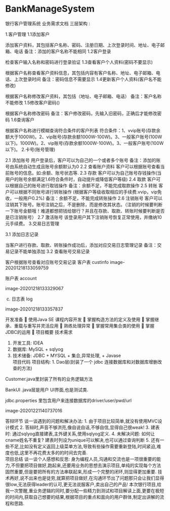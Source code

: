# BankManageSystem
银行客户管理系统
业务需求文档
三层架构 :

1.客户管理
1.1添加客户

添加客户资料，其包括客户名称、密码、注册日期、上次登录时间、地址、电子邮箱、电话
备注：添加的客户名称不能相同
1.2客户登录

检查客户输入名称和密码进行登录验证
1.3查看客户个人资料(密码不要显示)

根据客户名称查看客户资料信息，其包括内容有客户名称、地址、电子邮箱、电话、上次登录时间
备注：密码信息不需要显示
1.4更新客户个人资料(客户名不能修改)

根据客户名称修改客户资料，其包括（地址、电子邮箱、电话）
备注：客户名称不能修改
1.5修改客户密码()

根据客户名称修改密码
备注：客户修改密码，先输入旧密码，正确后才能修改密码
1.6查询客户

根据客户名称进行模糊查询符合条件的客户列表
符合条件：1、vvip账号(存款余额大于1000W)。2、vip账号(存款余额1000W-100W)。3、一般客户账号(100W以下)。1000W)。2、vip账号(存款余额1000W-100W)。3、一般客户账号(100W以下)。
2.卡号(账号管理)

2.1 添加账号
用户登录后，客户可以为自己的一个或者多个账号
备注：添加的账号由系统自动生成且账号余额默认为0
2.2 查看账户资料
客户可以根据账号查看当前账号的信息。如:余额、账号状态等.
2.3 存款
客户可以为自己账号存钱操作(当用户的账号余额满足1.6符合条件时，自动提升或降低客户等级)
2.4 取款
客户可以根据自己的账号进行取钱操作
备注：余额不足，不能完成取款操作
2.5 转账
客户可以根据不同账号进行转账操作
(根据客户等级收取相应的手续费.vvip，vip免收，一般用户0.2%)
备注：余额不足，不能完成转账操作
2.6 注销账号
客户可以注销其下账号。账号注销之后，不是删除，而是修改其状态。（注销的时候要判断一下账号金额哦！难道都想把钱给银行？并且在存款、取款、转账时候要判断是否是已注销账号）
2.7 激活账号
该登录用户其下注销账号恢复正常使用，并缴纳10元手续费。
3.交易日志管理

3.1 添加日志记录

当客户进行存款、取款、转账操作成功后，添加对应交易日志管理记录
备注：交易记录不能单独添加
3.2 查看账号交易记录

客户根据账号查看对应账号交易记录
客户表 custinfo
image-20201218133059759

账户表 account

image-20201218133329067

​ c. 日志表 log

image-20201218133357837

开发准备
	使用Java SE 课程内容开发
	掌握构造方法的定义及使用
	掌握继承、重载与重写并灵活应用
	熟练处理异常
	掌握常用集合类的使用
	掌握JDBC的运用
	项目概要
技术需求
1. 开发工具: IDEA 
2. 数据库: MySQL + sqlyog
3. 技术储备: JDBC + MYSQL + 集合,异常处理, + Javase   
项目代码
项目结构: 1. Dao层(封装了一个 jdbc 连接数据库和对数据库增删改查的方法)

Customer.java里封装了所有的业务逻辑方法

BankUI .java层是用户 UI界面,也是测试类.

jdbc.properties 里包含用户来连接数据库的driver/user/pwd/url

image-20201221140737016

答辩环节
谈一谈遇到的问题和解决办法:
	1. 由于项目比较简单,就没有使用MVC设计模式
    2. 答辩时,声音不够洪亮,像自说自话,不够自信,显得自己很weak!
    3. 建表时: 通过sqlyog直接建表,主外键关系,使用sqlyog定义.
    4. 未解决问题: 如何让cname姓名不重复?  建表时列设为unique可以解决,也可以通过查询判断
    5. 还有一些不足,比如没有定义返回上级菜单方法,导致有些操作需要重新登陆,时间紧迫,难度也低,这里不再花费太多的的时间去完善.   
项目总结
谈一谈个人感想和反思:
	身为编程人员,沟通和交流也是一项很重要的能力,不但要把项目做好,跑起来,还要用业务的思想去演示项目,单纯的实现每个方法固然重要,但是要把所有的方法串联起来,形成一个完整的闭环,则显得更加重要.
	技术再好,说不出来也是徒劳,就算把项目做好,在沟通环节出了问题那只会让我们显得很low,无法获得leader的认可,更无法说服客户,卖出自己的产品!
	本次银行项目,给我一次警醒,重业务逻辑的同时,要分配一些精力到测试和项目解读上面,更要在极短的时间内,获取自己想要的结果,根据项目的重点和面向的用户群体,制定出讲解的流程和思路.    

